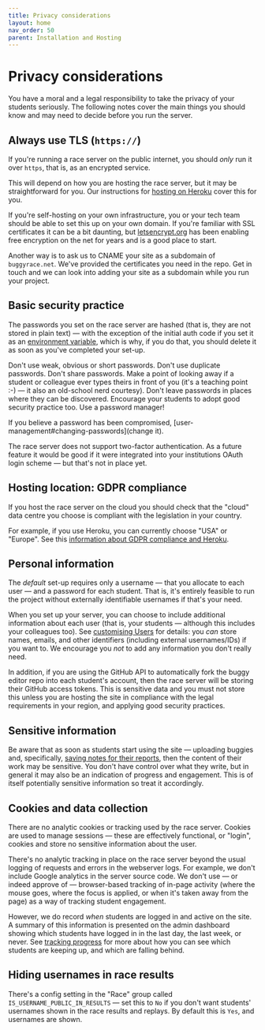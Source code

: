 ```yaml
---
title: Privacy considerations
layout: home
nav_order: 50
parent: Installation and Hosting
---
```


# Privacy considerations

You have a moral and a legal responsibility to take the privacy of your students
seriously. The following notes cover the main things you should know and may
need to decide before you run the server.

## Always use TLS (`https://`)

If you're running a race server on the public internet, you should _only_ run
it over `https`, that is, as an encrypted service.

This will depend on how you are hosting the race server, but it may be
straightforward for you. Our instructions for [hosting on
Heroku](../hosting/heroku) cover this for you.

If you're self-hosting on your own infrastructure, you or your tech team should
be able to set this up on your own domain. If you're familiar with SSL
certificates it can be a bit daunting, but
[letsencrypt.org](https://letsencrypt.org) has been enabling free encryption
on the net for years and is a good place to start.

Another way is to ask us to CNAME your site as a subdomain of `buggyrace.net`.
We've provided the certificates you need in the repo. Get in touch and we can
look into adding your site as a subdomain while you run your project.


## Basic security practice

The passwords you set on the race server are hashed (that is, they are not
stored in plain text) — with the exception of the initial auth code if you set
it as an [environment variable](.../customising/env), which is why, if you do
that, you should delete it as soon as you've completed your set-up.

Don't use weak, obvious or short passwords. Don't use duplicate passwords.
Don't share passwords. Make a point of looking away if a student or colleague
ever types theirs in front of you (it's a teaching point :-) — it also an
old-school nerd courtesy). Don't leave passwords in places where they can be
discovered. Encourage your students to adopt good security practice too. Use a
password manager!

If you believe a password has been compromised,
[user-management#changing-passwords](change it).

The race server does not support two-factor authentication. As a future feature
it would be good if it were integrated into your institutions OAuth login
scheme — but that's not in place yet.

## Hosting location: GDPR compliance

If you host the race server on the cloud you should check that the "cloud" data
centre you choose is compliant with the legislation in your country.

For example, if you use Heroku, you can currently choose "USA" or "Europe". See
this [information about GDPR compliance and Heroku](https://devcenter.heroku.com/articles/gdpr).


## Personal information

The _default_ set-up requires only a username — that you allocate to each user
— and a password for each student. That is, it's entirely feasible to run the
project without externally identifiable usernames if that's your need.

When you set up your server, you can choose to include additional information
about each user (that is, your students — although this includes your colleagues
too). See [customising Users](../customising/users) for details: you _can_
store names, emails, and other identifiers (including external usernames/IDs)
if you want to. We encourage you _not_ to add any information you don't really
need.

In addition, if you are using the GitHub API to automatically fork the buggy
editor repo into each student's account, then the race server will be storing
their GitHub access tokens. This is sensitive data and you must not store this
unless you are hosting the site in compliance with the legal requirements in
your region, and applying good security practices.


## Sensitive information

Be aware that as soon as students start using the site — uploading buggies and,
specifically, [saving notes for their reports](../teaching/progresss), then
the content of their work may be sensitive. You don't have control over what
they write, but in general it may also be an indication of progress and
engagement. This is of itself potentially sensitive information so treat it
accordingly.


## Cookies and data collection

There are no analytic cookies or tracking used by the race server. Cookies are
used to manage sessions — these are effectively functional, or "login", cookies
and store no sensitive information about the user.

There's no analytic tracking in place on the race server beyond the usual
logging of requests and errors in the webserver logs. For example, we don't
include Google analytics in the server source code. We don't use — or indeed
approve of — browser-based tracking of in-page activity (where the mouse goes,
where the focus is applied, or when it's taken away from the page) as a way of
tracking student engagement.

However, we do record _when_ students are logged in and active on the site. A
summary of this information is presented on the admin dashboard showing which
students have logged in in the last day, the last week, or never. See 
[tracking progress](../teaching/progress) for more about how you can see
which students are keeping up, and which are falling behind.


## Hiding usernames in race results

There's a config setting in the "Race" group called
`IS_USERNAME_PUBLIC_IN_RESULTS` — set this to `No` if you don't want students'
usernames shown in the race results and replays. By default this is `Yes`, and
usernames are shown.


